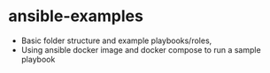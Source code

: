 # ansible-examples

* Basic folder structure and example playbooks/roles, 
* Using ansible docker image and docker compose to run a sample playbook
